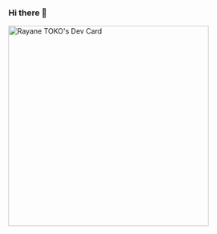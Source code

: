 ### Hi there 👋
<a href="https://app.daily.dev/rayanetoko"><img src="https://api.daily.dev/devcards/43834fed13ea456dbf85a75059f8551c.png?r=4mo" width="400" alt="Rayane TOKO's Dev Card"/></a>

